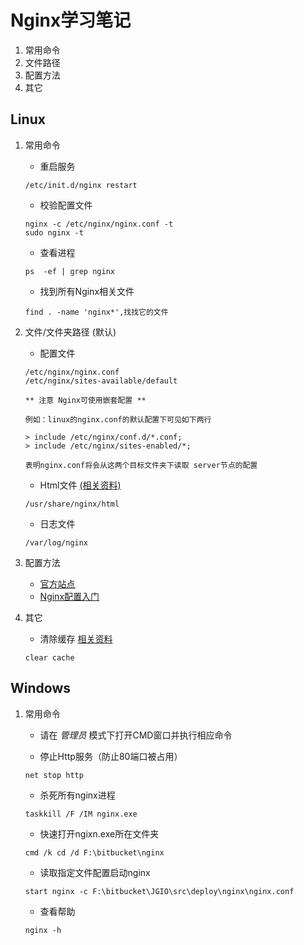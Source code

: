 # Nginx学习笔记

1. 常用命令
2. 文件路径
3. 配置方法
4. 其它

## Linux
1. 常用命令
    - 重启服务
    ```
    /etc/init.d/nginx restart
    ```
    
    - 校验配置文件
    ```
    nginx -c /etc/nginx/nginx.conf -t
    sudo nginx -t
    ```

    - 查看进程
    ```
    ps  -ef | grep nginx  
    ```

    - 找到所有Nginx相关文件
    ```
    find . -name 'nginx*',找找它的文件
    ```

2. 文件/文件夹路径 (默认)

    - 配置文件

    ```
    /etc/nginx/nginx.conf
    /etc/nginx/sites-available/default
    ```
    ```
    ** 注意 Nginx可使用嵌套配置 ** 
    
    例如：linux的nginx.conf的默认配置下可见如下两行

    > include /etc/nginx/conf.d/*.conf;
    > include /etc/nginx/sites-enabled/*;

    表明nginx.conf将会从这两个目标文件夹下读取 server节点的配置
    ```    
    
    - Html文件 [(相关资料)](http://stackoverflow.com/questions/10674867/nginx-default-public-www-location)
       
    ```
    /usr/share/nginx/html
    ```
    
    - 日志文件

    ```
    /var/log/nginx
    ```

3. 配置方法
    - [官方站点](http://nginx.org/en/docs/)
    - [Nginx配置入门](http://www.nginx.cn/591.html)

4. 其它

    - 清除缓存 [相关资料](http://stackoverflow.com/questions/6236078/how-to-clear-the-cache-of-nginx)
    ```
    clear cache
    ```


## Windows
1. 常用命令
    - 请在 *管理员* 模式下打开CMD窗口并执行相应命令

    - 停止Http服务（防止80端口被占用）
    ```
    net stop http
    ```

    - 杀死所有nginx进程
    ```
    taskkill /F /IM nginx.exe
    ```

    - 快速打开ngixn.exe所在文件夹
    ```
    cmd /k cd /d F:\bitbucket\nginx
    ```

    - 读取指定文件配置启动nginx
    ```    
    start nginx -c F:\bitbucket\JGIO\src\deploy\nginx\nginx.conf
    ```

    - 查看帮助
    ```    
    nginx -h
    ```